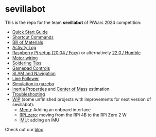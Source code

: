 # sevillabot
This is the repo for the team **sevillabot** of PiWars 2024 competition:
* [Quick Start Guide](./Quick-start-guide.md)
* [Shortcut Commands](./commands/README.md)
* [Bill of Materials](./BOM.md)
* [Activity Log](./activity_log.md)
* [Raspberry Pi setup (20.04 / Foxy)](./RPi_setup_foxy.md) or alternatively [22.0 / Humble](./RPi_setup_humble.md)
* [Motor wiring](./wiring.md)
* [Soldering Tips](./soldering.md)
* [Gamepad Controls](./gamepad_controls.md)
* [SLAM and Navigation](./SLAM_and_Navigation.md)
* [Line Follower](./Line_follower.md)
* [Simulation in gazebo](Simulation.md)
* [Inertia Properties](./inertial/Inertial.md) and [Center of Mass](./inertial/Weighing.md) estimation
* [Troubleshooting](Troubleshooting.md)
* [WIP](./WIP/) (some unfinished projects with improvements for next version of sevillabot):
  * [Menu](./WIP/menu/README.md): Adding an onboard interface
  * [RPi_zero](./WIP/RPi_zero/): moving from the RPi 4B to the RPi Zero 2 W
  * [IMU](./WIP/IMU/README.md): adding an IMU


Check out our [blog](https://sevillabot.blog).
